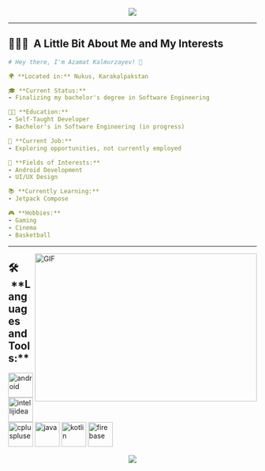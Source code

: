 <p align="center">
  <img src="https://capsule-render.vercel.app/api?type=waving&color=gradient&text=Hello!&height=100&section=header"/>
</p>

---

<h2> 👨🏻‍💻 &nbsp;A Little Bit About Me and My Interests</h2>

```yaml
# Hey there, I'm Azamat Kalmurzayev! 👋

🌍 **Located in:** Nukus, Karakalpakstan

🎓 **Current Status:**
- Finalizing my bachelor's degree in Software Engineering

👨‍💻 **Education:**
- Self-Taught Developer
- Bachelor's in Software Engineering (in progress)

💼 **Current Job:**
- Exploring opportunities, not currently employed

🚀 **Fields of Interests:**
- Android Development
- UI/UX Design

📚 **Currently Learning:**
- Jetpack Compose

🎮 **Hobbies:**
- Gaming
- Cinema
- Basketball

```
  
---  

<img align="right" alt="GIF" src="https://github.com/abhisheknaiidu/abhisheknaiidu/blob/master/code.gif?raw=true" width="450" height="300" />



<h2> 🛠️ &nbsp;**Languages and Tools:**</h2>
<p align="left">
<img src="https://cdn.jsdelivr.net/gh/devicons/devicon/icons/androidstudio/androidstudio-original.svg" alt="android" width="50" height="50"/>

<img src="https://cdn.jsdelivr.net/gh/devicons/devicon/icons/intellij/intellij-original.svg" alt="intellijidea" width="50" height="50"/>          
 
<img src="https://cdn.jsdelivr.net/gh/devicons/devicon/icons/cplusplus/cplusplus-original.svg" alt="cpluspluse" width="50" height="50" />      
          
<img src="https://cdn.jsdelivr.net/gh/devicons/devicon/icons/java/java-original.svg" alt="java" width="50" height="50"/>
  
<img src="https://cdn.jsdelivr.net/gh/devicons/devicon/icons/kotlin/kotlin-original.svg" alt="kotlin" width="50" height="50" />

<img src="https://cdn.jsdelivr.net/gh/devicons/devicon/icons/firebase/firebase-plain.svg" alt="firebase" width="50" height="50"/>       

</p>

<!-- <h3>📊&nbsp;**GitHub Stats:**</h3>
<div align="left"> 
  <img src="https://github-readme-stats.vercel.app/api?username=azadevs&show_icons=true&private_count=false&theme=dark" width="340"/>
</div> -->

<p align="center">
  <img src="https://capsule-render.vercel.app/api?type=waving&color=gradient&height=100&section=footer"/>
</p> 
